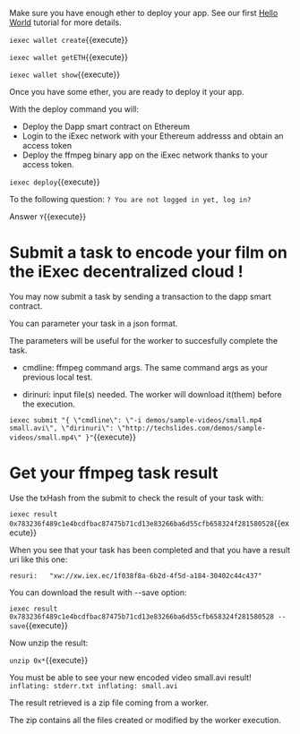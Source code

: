 
Make sure you have enough ether to deploy your app. See our first [Hello World](https://www.katacoda.com/sulliwane/scenarios/hello-world) tutorial for more details.

`iexec wallet create`{{execute}}


`iexec wallet getETH`{{execute}}


`iexec wallet show`{{execute}}

Once you have some ether, you are ready to deploy it your app.

With the deploy command you will:
- Deploy the Dapp smart contract on Ethereum
- Login to the iExec network with your Ethereum addresss and obtain an access token
- Deploy the ffmpeg binary app on the iExec network thanks to your access token.

`iexec deploy`{{execute}}


To the following question:
`? You are not logged in yet, log in?`

Answer `Y`{{execute}} 


# Submit a task to encode your film on the iExec decentralized cloud !


You may now submit a task by sending a transaction to the dapp smart contract.

You can parameter your task in a json format.

The parameters will be useful for the worker to succesfully complete the task.

- cmdline: ffmpeg command args. The same command args as your previous local test.

- dirinuri: input file(s) needed. The worker will download it(them) before the execution.

`iexec submit "{ \"cmdline\": \"-i demos/sample-videos/small.mp4 small.avi\", \"dirinuri\": \"http://techslides.com/demos/sample-videos/small.mp4\" }"`{{execute}}

# Get your ffmpeg task result 

Use the txHash from the submit to check the result of your task with:

`iexec result 0x783236f489c1e4bcdfbac87475b71cd13e83266ba6d55cfb658324f281580528`{{execute}}

When you see that your task has been completed and that you have a result uri like this one:

`
resuri:   "xw://xw.iex.ec/1f038f8a-6b2d-4f5d-a184-30402c44c437"
`

You can download the result with --save option:

`iexec result 0x783236f489c1e4bcdfbac87475b71cd13e83266ba6d55cfb658324f281580528 --save`{{execute}}

Now unzip the result:

`unzip 0x*`{{execute}}

You must be able to see your new encoded video small.avi result!
`
  inflating: stderr.txt
  inflating: small.avi
`

The result retrieved is a zip file coming from a worker. 

The zip contains all the files created or modified by the worker execution.

